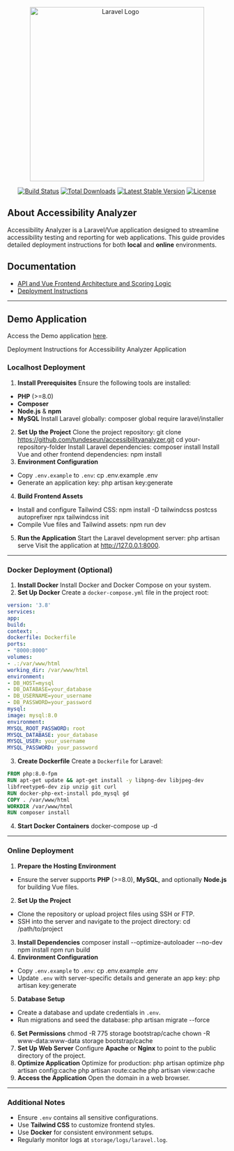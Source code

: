 <p align="center">
<a href="https://laravel.com" target="_blank"><img src="https://raw.githubusercontent.com/laravel/art/master/logo-lockup/5%20SVG/2%20CMYK/1%20Full%20Color/laravel-logolockup-cmyk-red.svg" width="400" alt="Laravel Logo"></a>
</p>

<p align="center">
<a href="https://github.com/tundeseun/accessibilityanalyzer/actions"><img src="https://github.com/tundeseun/accessibilityanalyzer/workflows/tests/badge.svg" alt="Build Status"></a>
<a href="https://packagist.org/packages/tundeseun/accessibilityanalyzer"><img src="https://img.shields.io/packagist/dt/tundeseun/accessibilityanalyzer" alt="Total Downloads"></a>
<a href="https://packagist.org/packages/tundeseun/accessibilityanalyzer"><img src="https://img.shields.io/packagist/v/tundeseun/accessibilityanalyzer" alt="Latest Stable Version"></a>
<a href="https://packagist.org/packages/tundeseun/accessibilityanalyzer"><img src="https://img.shields.io/packagist/l/tundeseun/accessibilityanalyzer" alt="License"></a>
</p>

## About Accessibility Analyzer

Accessibility Analyzer is a Laravel/Vue application designed to streamline accessibility testing and reporting for web applications. This guide provides detailed deployment instructions for both **local** and **online** environments.
## Documentation

- [API and Vue Frontend Architecture and Scoring Logic](docs/API%20AND%20VUE%20FRONTEND%20ARCHITECTURE%20AND%20SCORING%20LOGIC.pdf)
- [Deployment Instructions](docs/Laravel_Vue_Deployment_Instructions.pdf)


---
## Demo Application

Access the Demo application [here](https://tinyurl.com/pluro-test-demo).


Deployment Instructions for Accessibility Analyzer Application
### Localhost Deployment
1. **Install Prerequisites**
Ensure the following tools are installed:
- **PHP** (>=8.0)
- **Composer**
- **Node.js** & **npm**
- **MySQL**
Install Laravel globally:
composer global require laravel/installer
2. **Set Up the Project**
Clone the project repository:
git clone https://github.com/tundeseun/accessibilityanalyzer.git
cd your-repository-folder
Install Laravel dependencies:
composer install
Install Vue and other frontend dependencies:
npm install
3. **Environment Configuration**
- Copy `.env.example` to `.env`:
cp .env.example .env
- Generate an application key:
php artisan key:generate
4. **Build Frontend Assets**
- Install and configure Tailwind CSS:
npm install -D tailwindcss postcss autoprefixer
npx tailwindcss init
- Compile Vue files and Tailwind assets:
npm run dev
5. **Run the Application**
Start the Laravel development server:
php artisan serve
Visit the application at http://127.0.0.1:8000.
---
### Docker Deployment (Optional)
1. **Install Docker**
Install Docker and Docker Compose on your system.
2. **Set Up Docker**
Create a `docker-compose.yml` file in the project root:
```yaml
version: '3.8'
services:
app:
build:
context: .
dockerfile: Dockerfile
ports:
- "8000:8000"
volumes:
- .:/var/www/html
working_dir: /var/www/html
environment:
- DB_HOST=mysql
- DB_DATABASE=your_database
- DB_USERNAME=your_username
- DB_PASSWORD=your_password
mysql:
image: mysql:8.0
environment:
MYSQL_ROOT_PASSWORD: root
MYSQL_DATABASE: your_database
MYSQL_USER: your_username
MYSQL_PASSWORD: your_password
```
3. **Create Dockerfile**
Create a `Dockerfile` for Laravel:
```dockerfile
FROM php:8.0-fpm
RUN apt-get update && apt-get install -y libpng-dev libjpeg-dev
libfreetype6-dev zip unzip git curl
RUN docker-php-ext-install pdo_mysql gd
COPY . /var/www/html
WORKDIR /var/www/html
RUN composer install
```
4. **Start Docker Containers**
docker-compose up -d
---
### Online Deployment
1. **Prepare the Hosting Environment**
- Ensure the server supports **PHP** (>=8.0), **MySQL**, and optionally
**Node.js** for building Vue files.
2. **Set Up the Project**
- Clone the repository or upload project files using SSH or FTP.
- SSH into the server and navigate to the project directory:
cd /path/to/project
3. **Install Dependencies**
composer install --optimize-autoloader --no-dev
npm install
npm run build
4. **Environment Configuration**
- Copy `.env.example` to `.env`:
cp .env.example .env
- Update `.env` with server-specific details and generate an app key:
php artisan key:generate
5. **Database Setup**
- Create a database and update credentials in `.env`.
- Run migrations and seed the database:
php artisan migrate --force
6. **Set Permissions**
chmod -R 775 storage bootstrap/cache
chown -R www-data:www-data storage bootstrap/cache
7. **Set Up Web Server**
Configure **Apache** or **Nginx** to point to the public directory of the
project.
8. **Optimize Application**
Optimize for production:
php artisan optimize
php artisan config:cache
php artisan route:cache
php artisan view:cache
9. **Access the Application**
Open the domain in a web browser.
---
### Additional Notes
- Ensure `.env` contains all sensitive configurations.
- Use **Tailwind CSS** to customize frontend styles.
- Use **Docker** for consistent environment setups.
- Regularly monitor logs at `storage/logs/laravel.log`.
